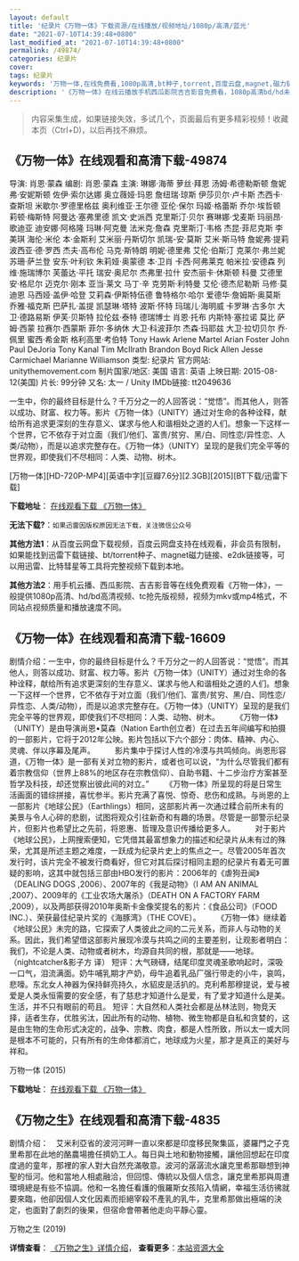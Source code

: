 ```yaml
---
layout: default
title: '纪录片《万物一体》下载资源/在线播放/视频地址/1080p/高清/蓝光'
date: "2021-07-10T14:39:48+0800"
last_modified_at: "2021-07-10T14:39:48+0800"
permalink: /49874/
categories: 纪录片
cover:
tags: 纪录片
keywords: '万物一体,在线免费看,1080p高清,bt种子,torrent,百度云盘,magnet,磁力链,迅雷下载资源'
description: '《万物一体》在线云播放手机西瓜影院吉吉影音免费看，1080p高清bd/hd未删减完整版和tc抢先枪版，mkv/mp4格式，附带bt/torrent种子、magnet/磁力链、百度云盘、网盘资源迅雷下载链接'
---
```


>内容采集生成，如果链接失效，多试几个，页面最后有更多精彩视频！收藏本页（Ctrl+D)，以后再找不麻烦。


## 《万物一体》在线观看和高清下载-49874

导演: 肖恩‧蒙森 编剧: 肖恩‧蒙森 主演: 琳娜·海蒂 萝丝·拜恩 汤姆·希德勒斯顿 詹妮弗·安妮斯顿 佐伊·索尔达娜 奥立薇娅·玛恩 詹纽瑞·琼斯 伊莎贝尔·卢卡斯 杰西卡·查斯坦 米歇尔·罗德里格兹 奥利维亚·王尔德 亚伦·保尔 玛姬·格蕾斯 乔尔·埃哲顿 莉顿·梅斯特 阿曼达·塞弗里德 凯文·史派西 克里斯汀·贝尔 赛琳娜·戈麦斯 玛丽昂·歌迪亚 迪安娜·阿格隆 玛琳·阿克曼 法米克·詹森 克里斯汀·韦格 杰昆·菲尼克斯 李美琪 海伦·米伦 本·金斯利 艾米丽·丹斯切尔 凯瑞-安·莫斯 艾米·斯马特 詹妮弗·提莉 波西亚·德·罗西 杰夫·高布伦 马克·斯特朗 明妮·德里弗 艾伦·伯斯汀 克莱尔·弗兰妮 苏珊·萨兰登 安东·叶利钦 朱莉娅·奥蒙德 本·卫肖 卡西·阿弗莱克 帕米拉·安德森 列维·施瑞博尔 芙蕾达·平托 瑞安·奥尼尔 杰弗里·拉什 安杰丽卡·休斯顿 科曼 艾德里安·格尼尔 迈克尔·刚本 亚当·莱文 马丁·辛 克劳斯·利特曼 艾伦·德杰尼勒斯 马修·莫迪恩 马西娅·盖伊·哈登 艾莉森·伊斯特伍德 鲁特格尔·哈尔 爱德华·詹姆斯·奥莫斯 乔雅·福克斯 巴萨扎·盖提 凯瑟琳·塔特 波斯·怀特 玛瑞儿·海明威 卡罗琳·古多尔 大卫·德路易斯 伊芙·贝斯特 拉伦兹·泰特 德瑞博士 肖恩·托布 内斯特·塞拉诺 莫比 萨姆·西蒙 拉赛尔·西蒙斯 菲尔·多纳休 大卫·科波菲尔 杰森·玛耶兹 大卫·拉切贝尔 乔·佩里 蜜西·希金斯 格利高里·考伯特 Tony Hawk Arlene Martel Arian Foster John Paul DeJoria Tony Kanal Tim McIlrath Brandon Boyd Rick Allen Jesse Carmichael Marianne Williamson 类型: 纪录片 官方网站: unitythemovement.com 制片国家/地区: 美国 语言: 英语 上映日期: 2015-08-12(美国) 片长: 99分钟 又名: 太一 / Unity IMDb链接: tt2049636

一生中，你的最终目标是什么？千万分之一的人回答说：“觉悟”。而其他人，则答以成功、财富、权力等。影片《万物一体》（UNITY）通过对生命的各种诠释，献给所有追求更深刻的生存意义、谋求与他人和谐相处之道的人们。想象一下这样一个世界，它不依存于对立面（我们/他们、富贵/贫穷、黑/白、同性恋/异性恋、人类/动物），而是以追求完整存在。《万物一体》（UNITY）呈现的是我们完全平等的世界观，即使我们不尽相同：人类、动物、树木。


[万物一体][HD-720P-MP4][英语中字][豆瓣7.6分][2.3GB][2015][BT下载/迅雷下载]

**下载地址**： [在线观看下载 《万物一体》](https://www.btdx8.com/torrent/unity_2015.html) 


**无法下载?**：`如果迅雷因版权原因无法下载，关注微信公众号 `

**其他方法1**：从百度云网盘下载视频，百度云网盘支持在线观看，非会员有限制，如果能找到迅雷下载链接、bt/torrent种子、magnet磁力链接、e2dk链接等，可以用迅雷、比特彗星等工具将完整视频下载到本地。

**其他方法2**：用手机云播、西瓜影院、吉吉影音等在线免费观看《万物一体》，一般提供1080p高清、hd/bd高清视频、tc抢先版视频，视频为mkv或mp4格式，不同站点视频质量和播放速度不同。


## 《万物一体》在线观看和高清下载-16609

剧情介绍：一生中，你的最终目标是什么？千万分之一的人回答说：“觉悟”。而其他人，则答以成功、财富、权力等。影片《万物一体》（UNITY）通过对生命的各种诠释，献给所有追求更深刻的生存意义、谋求与他人和谐相处之道的人们。想象一下这样一个世界，它不依存于对立面（我们/他们、富贵/贫穷、黑/白、同性恋/异性恋、人类/动物），而是以追求完整存在。《万物一体》（UNITY）呈现的是我们完全平等的世界观，即使我们不尽相同：人类、动物、树木。  　　《万物一体》（UNITY）是由导演尚恩•莫森（Nation Earth创立者）在过去五年间编写和拍摄的一部影片，它将于2012年公映。影片包括以下六个部分：肉体、精神、内心、灵魂、伴以序幕及尾声。  　　影片集中于探讨人性的冷漠与共鸣倾向。尚恩形容道，《万物一体》是一部有关对立物的影片，或者也可以说，“为什么尽管我们都有着宗教信仰（世界上88%的地区存在宗教信仰）、自助书籍、十二步治疗方案甚至哲学及科技，却还觉察出彼此间的对立。”  　　《万物一体》所呈现的将是日常生活画面的错综拼接，喜忧参半。影片充满了喜悦、惊奇、悲伤和成熟。与尚恩的上一部影片《地球公民》（Earthlings）相同，这部影片再一次通过糅合前所未有的美景与令人心碎的悲剧，试图将观众引往新奇和有趣的场景。尽管是一部警示纪录片，但影片也希望比之先前，将恩惠、哲理及意识传播给更多人。  　　对于影片《地球公民》，上网搜索便知，它凭借其最富想象力的描述和纪录片从未有过的殊荣，尤其是所述主题之难度，一跃成为纪录片史上的焦点之一。尽管2005年首次发行时，该片完全不被发行商看好，但它对其后探讨相同主题的纪录片有着无可置疑的影响，这其中就包括三部由HBO发行的影片：2006年的《虐狗丑闻》（DEALING DOGS ,2006）、2007年的《我是动物》（I AM AN ANIMAL ,2007）、2009年的《工业农场大屠杀》（DEATH ON A FACTORY FARM ,2009），以及两部获得2010年奥斯卡金像奖提名的影片：《食品公司》（FOOD INC.）、荣获最佳纪录片奖的《海豚湾》（THE COVE）。  　　《万物一体》继续着《地球公民》未完的路，它探索了人类彼此之间的二元关系，而非人与动物的关系。因此，我们希望借这部影片展现冷漠与共鸣之间的主要差别，让观影者明白：我们，不论是人类、动物或者树木，均源自共同的根，那就是——地球。 （nightcatcher&影子方 译）   短评：大气磅礴，结尾印度灵魂圣歌响起时，深吸一口气，泪流满面。奶牛哺乳期才产奶，母牛追着乳品厂强行带走的小牛，哀鸣，悲嚎。东北女人神器为保持鲜亮持久，水貂皮是活扒的。克利希那穆提说，爱与被爱是人类永恒需要的安全感，有了慈悲才知道什么是爱，有了爱才知道什么是美。生活，并不只有眼前的苟且。   短评：大自然和人类社会都是丛林法则，物竞天择，适者生存，优胜劣汰，因此所有的动物、植物、微生物都是自私和贪婪的，这是由生物的生命形式决定的，战争、宗教、肉食，都是人性所致，所以太一或大同是根本不可能的，只有所有的生命体都消亡，地球成为火星，那才是真正的美好与祥和。


万物一体 (2015)

**下载地址**： [在线观看下载 《万物一体》](https://www.btbtdy.me/btdy/dy3961.html) 


## 《万物之生》在线观看和高清下载-4835

剧情介绍：　艾米利亞省的波河河畔一直以來都是印度移民聚集區，婆羅門之子克里希那在此地的酪農場擔任擠奶工人。每日與土地和動物接觸，讓他回想起在印度度過的童年，那裡的家人對大自然充滿敬意。波河的潺潺流水讓克里希那聯想到神聖的恒河。他和當地人相處融洽，但回憶、傳統以及個人信念，讓克里希那與周遭環境總是有些不協調。他和一名擔任看護的俄羅斯女孩陷入情網，幸福生活彷彿就要來臨，他卻因個人文化因素而拒絕宰殺不產乳的乳牛，克里希那做出極端的決定，也面對了劇烈的後果，但宿命會帶著他走向平靜心靈。


万物之生 (2019)

**详情查看**： [《万物之生》详情介绍](/movie/4835/)， **查看更多**：[本站资源大全](/movie/t/all/)


